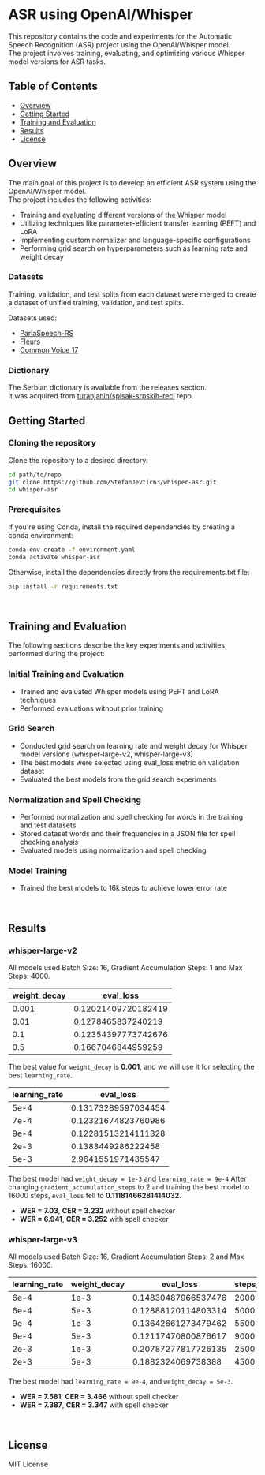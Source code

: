 # ASR using OpenAI/Whisper

This repository contains the code and experiments for the Automatic Speech Recognition (ASR) project using the OpenAI/Whisper model. <br>
The project involves training, evaluating, and optimizing various Whisper model versions for ASR tasks.


## Table of Contents
- [Overview](#overview)
- [Getting Started](#getting-started)
- [Training and Evaluation](#training-and-evaluation)
- [Results](#results)
- [License](#license)


## Overview
The main goal of this project is to develop an efficient ASR system using the OpenAI/Whisper model. <br>
The project includes the following activities:
- Training and evaluating different versions of the Whisper model
- Utilizing techniques like parameter-efficient transfer learning (PEFT) and LoRA
- Implementing custom normalizer and language-specific configurations
- Performing grid search on hyperparameters such as learning rate and weight decay

### Datasets
Training, validation, and test splits from each dataset were merged to create a dataset of unified training, validation, and test splits. <br>

Datasets used:
- [ParlaSpeech-RS](https://huggingface.co/datasets/classla/ParlaSpeech-RS) <br>
- [Fleurs](https://huggingface.co/datasets/google/fleurs) <br>
- [Common Voice 17](https://huggingface.co/datasets/mozilla-foundation/common_voice_17_0) <br>

### Dictionary
The Serbian dictionary is available from the releases section. <br>
It was acquired from [turanjanin/spisak-srpskih-reci](https://github.com/turanjanin/spisak-srpskih-reci) repo. <br>

## Getting Started
### Cloning the repository
Clone the repository to a desired directory:
```bash
cd path/to/repo
git clone https://github.com/StefanJevtic63/whisper-asr.git
cd whisper-asr
```

### Prerequisites
If you're using Conda, install the required dependencies by creating a conda environment:

```bash
conda env create -f environment.yaml
conda activate whisper-asr
```

Otherwise, install the dependencies directly from the requirements.txt file:

```bash
pip install -r requirements.txt

```

<br>

## Training and Evaluation
The following sections describe the key experiments and activities performed during the project:

### Initial Training and Evaluation
- Trained and evaluated Whisper models using PEFT and LoRA techniques
- Performed evaluations without prior training

### Grid Search
- Conducted grid search on learning rate and weight decay for Whisper model versions (whisper-large-v2, whisper-large-v3)
- The best models were selected using eval_loss metric on validation dataset
- Evaluated the best models from the grid search experiments

### Normalization and Spell Checking
- Performed normalization and spell checking for words in the training and test datasets
- Stored dataset words and their frequencies in a JSON file for spell checking analysis
- Evaluated models using normalization and spell checking

### Model Training
- Trained the best models to 16k steps to achieve lower error rate

<br>

## Results
### whisper-large-v2
All models used Batch Size: 16, Gradient Accumulation Steps: 1 and Max Steps: 4000.


| weight_decay | eval_loss           |
|--------------|---------------------|
| 0.001        | 0.12021409720182419 |
| 0.01         | 0.1278465837240219  |
| 0.1          | 0.12354397773742676 |
| 0.5          | 0.1667046844959259  |

The best value for `weight_decay` is **0.001**, and we will use it for selecting the best `learning_rate`.

| learning_rate | eval_loss           |
|---------------|---------------------|
| 5e-4          | 0.13173289597034454 |
| 7e-4          | 0.12321674823760986 |
| 9e-4          | 0.12281513214111328 |
| 2e-3          | 0.1383449286222458  |
| 5e-3          | 2.9641551971435547  |

The best model had `weight_decay = 1e-3` and `learning_rate = 9e-4`
After changing `gradient_accumulation_steps` to 2 and training the best model to 16000 steps, `eval_loss` fell to **0.11181466281414032**.

- **WER = 7.03**, **CER = 3.232** without spell checker
- **WER = 6.941**, **CER = 3.252** with spell checker


### whisper-large-v3
All models used Batch Size: 16, Gradient Accumulation Steps: 2 and Max Steps: 16000.

| learning_rate | weight_decay | eval_loss           | steps_trained |
|---------------|--------------|---------------------|---------------|
| 6e-4          | 1e-3         | 0.14830487966537476 | 2000          |
| 6e-4          | 5e-3         | 0.12888120114803314 | 5000          |
| 9e-4          | 1e-3         | 0.13642661273479462 | 5500          |
| 9e-4          | 5e-3         | 0.12117470800876617 | 9000          |
| 2e-3          | 1e-3         | 0.20787277817726135 | 2500          |
| 2e-3          | 5e-3         | 0.1882324069738388  | 4500          |

The best model had `learning_rate = 9e-4`, and `weight_decay = 5e-3`. 

- **WER = 7.581**, **CER = 3.466** without spell checker
- **WER = 7.387**, **CER = 3.347** with spell checker


<br>

## License
MIT License
